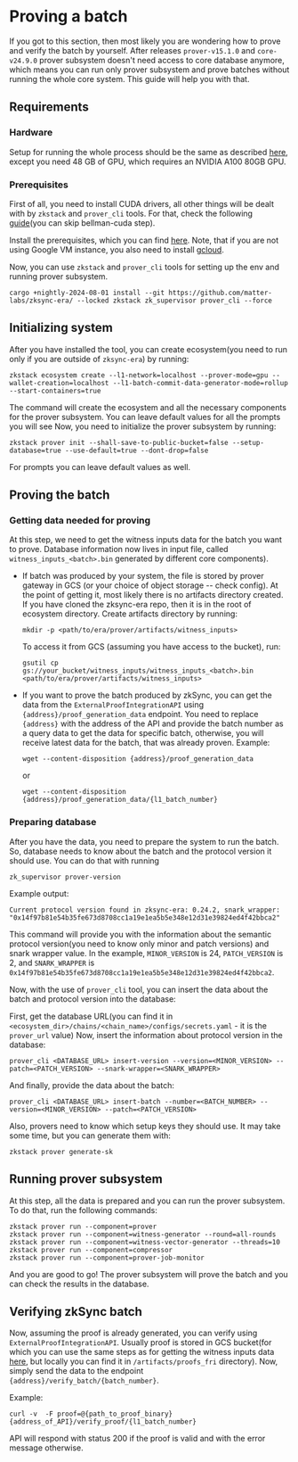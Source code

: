 # Proving a batch

If you got to this section, then most likely you are wondering how to prove and verify the batch by yourself. After
releases `prover-v15.1.0` and `core-v24.9.0` prover subsystem doesn't need access to core database anymore, which means
you can run only prover subsystem and prove batches without running the whole core system. This guide will help you with
that.

## Requirements

### Hardware

Setup for running the whole process should be the same as described [here](./01_gcp_vm.md), except you need 48 GB of
GPU, which requires an NVIDIA A100 80GB GPU.

### Prerequisites

First of all, you need to install CUDA drivers, all other things will be dealt with by `zkstack` and `prover_cli` tools.
For that, check the following [guide](./02_setup.md)(you can skip bellman-cuda step).

Install the prerequisites, which you can find
[here](https://github.com/matter-labs/zksync-era/blob/main/docs/guides/setup-dev.md). Note, that if you are not using
Google VM instance, you also need to install [gcloud](https://cloud.google.com/sdk/docs/install#deb).

Now, you can use `zkstack` and `prover_cli` tools for setting up the env and running prover subsystem.

```shell
cargo +nightly-2024-08-01 install --git https://github.com/matter-labs/zksync-era/ --locked zkstack zk_supervisor prover_cli --force
```

## Initializing system

After you have installed the tool, you can create ecosystem(you need to run only if you are outside of `zksync-era`) by
running:

```shell
zkstack ecosystem create --l1-network=localhost --prover-mode=gpu --wallet-creation=localhost --l1-batch-commit-data-generator-mode=rollup --start-containers=true
```

The command will create the ecosystem and all the necessary components for the prover subsystem. You can leave default
values for all the prompts you will see Now, you need to initialize the prover subsystem by running:

```shell
zkstack prover init --shall-save-to-public-bucket=false --setup-database=true --use-default=true --dont-drop=false
```

For prompts you can leave default values as well.

## Proving the batch

### Getting data needed for proving

At this step, we need to get the witness inputs data for the batch you want to prove. Database information now lives in
input file, called `witness_inputs_<batch>.bin` generated by different core components).

- If batch was produced by your system, the file is stored by prover gateway in GCS (or your choice of object storage --
  check config). At the point of getting it, most likely there is no artifacts directory created. If you have cloned the
  zksync-era repo, then it is in the root of ecosystem directory. Create artifacts directory by running:

  ```shell
  mkdir -p <path/to/era/prover/artifacts/witness_inputs>
  ```

  To access it from GCS (assuming you have access to the bucket), run:

  ```shell
  gsutil cp gs://your_bucket/witness_inputs/witness_inputs_<batch>.bin <path/to/era/prover/artifacts/witness_inputs>
  ```

- If you want to prove the batch produced by zkSync, you can get the data from the `ExternalProofIntegrationAPI` using
  `{address}/proof_generation_data` endpoint. You need to replace `{address}` with the address of the API and provide
  the batch number as a query data to get the data for specific batch, otherwise, you will receive latest data for the
  batch, that was already proven. Example:

  ```shell
  wget --content-disposition {address}/proof_generation_data
  ```

  or

  ```shell
  wget --content-disposition {address}/proof_generation_data/{l1_batch_number}
  ```

### Preparing database

After you have the data, you need to prepare the system to run the batch. So, database needs to know about the batch and
the protocol version it should use. You can do that with running

```shell
zk_supervisor prover-version
```

Example output:

```shell
Current protocol version found in zksync-era: 0.24.2, snark_wrapper: "0x14f97b81e54b35fe673d8708cc1a19e1ea5b5e348e12d31e39824ed4f42bbca2"
```

This command will provide you with the information about the semantic protocol version(you need to know only minor and
patch versions) and snark wrapper value. In the example, `MINOR_VERSION` is 24, `PATCH_VERSION` is 2, and
`SNARK_WRAPPER` is `0x14f97b81e54b35fe673d8708cc1a19e1ea5b5e348e12d31e39824ed4f42bbca2`.

Now, with the use of `prover_cli` tool, you can insert the data about the batch and protocol version into the database:

First, get the database URL(you can find it in `<ecosystem_dir>/chains/<chain_name>/configs/secrets.yaml` - it is the
`prover_url` value) Now, insert the information about protocol version in the database:

```shell
prover_cli <DATABASE_URL> insert-version --version=<MINOR_VERSION> --patch=<PATCH_VERSION> --snark-wrapper=<SNARK_WRAPPER>
```

And finally, provide the data about the batch:

```shell
prover_cli <DATABASE_URL> insert-batch --number=<BATCH_NUMBER> --version=<MINOR_VERSION> --patch=<PATCH_VERSION>
```

Also, provers need to know which setup keys they should use. It may take some time, but you can generate them with:

```shell
zkstack prover generate-sk
```

## Running prover subsystem

At this step, all the data is prepared and you can run the prover subsystem. To do that, run the following commands:

```shell
zkstack prover run --component=prover
zkstack prover run --component=witness-generator --round=all-rounds
zkstack prover run --component=witness-vector-generator --threads=10
zkstack prover run --component=compressor
zkstack prover run --component=prover-job-monitor
```

And you are good to go! The prover subsystem will prove the batch and you can check the results in the database.

## Verifying zkSync batch

Now, assuming the proof is already generated, you can verify using `ExternalProofIntegrationAPI`. Usually proof is
stored in GCS bucket(for which you can use the same steps as for getting the witness inputs data
[here](#getting-data-needed-for-proving), but locally you can find it in `/artifacts/proofs_fri` directory). Now, simply
send the data to the endpoint `{address}/verify_batch/{batch_number}`.

Example:

```shell
curl -v  -F proof=@{path_to_proof_binary} {address_of_API}/verify_proof/{l1_batch_number}
```

API will respond with status 200 if the proof is valid and with the error message otherwise.
